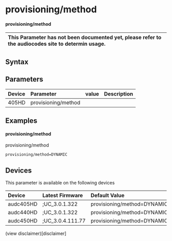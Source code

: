 ﻿---
description: provisioning/method
search: false
---

# provisioning/method

#### provisioning/method


| This Parameter has not been documented yet, please refer to the audiocodes site to determin usage.  | 
| :--- |

## Syntax

## Parameters
|Device|Parameter|value|Description|
|:---|:---|:---|:---|
| 405HD | provisioning/method |  |  |

## Examples
#### provisioning/method

provisioning/method

```
provisioning/method=DYNAMIC
```

## Devices
This parameter is available on the following devices

| Device | Latest Firmware | Default Value |
|:---|:---|:---|
| audc405HD | ;UC_3.0.1.322 | provisioning/method=DYNAMIC 
| audc440HD | ;UC_3.0.1.322 | provisioning/method=DYNAMIC 
| audc450HD | ;UC_3.0.4.111.77 | provisioning/method=DYNAMIC 

(view disclaimer)[disclaimer]
